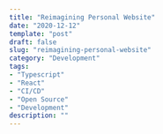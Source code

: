 ```yaml
---
title: "Reimagining Personal Website"
date: "2020-12-12"
template: "post"
draft: false
slug: "reimagining-personal-website"
category: "Development"
tags:
- "Typescript"
- "React"
- "CI/CD"
- "Open Source"
- "Development"
description: ""
---
```

